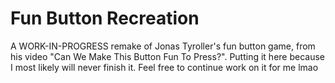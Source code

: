 # Fun Button Recreation
A WORK-IN-PROGRESS remake of Jonas Tyroller's fun button game, from his video "Can We Make This Button Fun To Press?". Putting it here because I most likely will never finish it. Feel free to continue work on it for me lmao
